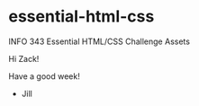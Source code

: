 essential-html-css
==================

INFO 343 Essential HTML/CSS Challenge Assets

Hi Zack!

Have a good week!

- Jill
